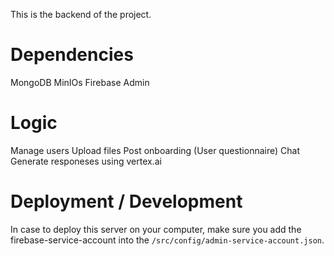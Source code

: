 This is the backend of the project.

# Dependencies
MongoDB
MinIOs
Firebase Admin

# Logic
Manage users
Upload files
Post onboarding (User questionnaire)
Chat
Generate responeses using vertex.ai

# Deployment / Development
In case to deploy this server on your computer, make sure you add the firebase-service-account into the `/src/config/admin-service-account.json`.